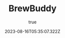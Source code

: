 ---
title: 'BrewBuddy'
excerpt: 'An app designed for coffee and drink lovers to share recipes, find local and sustainable stores, and discover custom suggestions'
coverImage: '/assets/blog/a4/water_droplets.png'
date: '2023-08-16T05:35:07.322Z'
author:
  name: React, TypeScript
  picture: '/assets/blog/a4/brewbuddy.png'
ogImage:
  url: '/assets/blog/a4/brewbuddy.png'
githubLink: 
  url: 'https://github.com/mehrsharma/deep-learning-defect-detection'
---